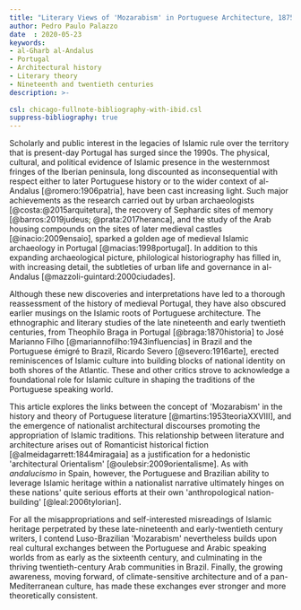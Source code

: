 ```yaml
---
title: "Literary Views of 'Mozarabism' in Portuguese Architecture, 1875--1945"
author: Pedro Paulo Palazzo
date  : 2020-05-23
keywords:
- al-Gharb al-Andalus
- Portugal
- Architectural history
- Literary theory
- Nineteenth and twentieth centuries
description: >-
  
csl: chicago-fullnote-bibliography-with-ibid.csl
suppress-bibliography: true
---
```


Scholarly and public interest in the legacies of Islamic rule over the
territory that is present-day Portugal has surged since the 1990s. The
physical, cultural, and political evidence of Islamic presence in the
westernmost fringes of the Iberian peninsula, long discounted as
inconsequential with respect either to later Portuguese history or to
the wider context of al-Andalus [@romero:1906patria], have been cast
increasing light. Such major achievements as the research carried out by
urban archaeologists [@costa:@2015arquitetura], the recovery of
Sephardic sites of memory [@barros:2019judeus; @prata:2017heranca], and
the study of the Arab housing compounds on the sites of later medieval
castles [@inacio:2009ensaio], sparked a golden age of medieval Islamic
archaeology in Portugal [@macias:1998portugal]. In addition to this
expanding archaeological picture, philological historiography has filled
in, with increasing detail, the subtleties of urban life and governance
in al-Andalus [@mazzoli-guintard:2000ciudades].

Although these new discoveries and interpretations have led to a
thorough reassessment of the history of medieval Portugal, they have
also obscured earlier musings on the Islamic roots of Portuguese
architecture. The  ethnographic and literary studies of the late
nineteenth and early twentieth centuries, from Theophilo Braga in
Portugal [@braga:1870historia] to José Marianno Filho
[@mariannofilho:1943influencias] in Brazil and the Portuguese émigré to
Brazil, Ricardo Severo [@severo:1916arte], erected reminiscences of
Islamic culture into building blocks of national identity on both shores
of the Atlantic. These and other critics strove to acknowledge a
foundational role for Islamic culture in shaping the traditions of the
Portuguese speaking world.

This article explores the links between the concept of 'Mozarabism' in
the history and theory of Portuguese literature
[@martins:1953teoriaXXVIII], and the emergence of nationalist
architectural discourses promoting the appropriation of Islamic
traditions. This relationship between literature and architecture arises
out of Romanticist historical fiction [@almeidagarrett:1844miragaia] as
a justification for a hedonistic 'architectural Orientalism'
[@oulebsir:2009orientalisme]. As with *andalucismo* in Spain, however,
the Portuguese and Brazilian ability to leverage Islamic heritage within
a nationalist narrative ultimately hinges on these nations' quite
serious efforts at their own 'anthropological nation-building'
[@leal:2006tylorian].

For all the misappropriations and self-interested misreadings of Islamic
heritage perpetrated by these late-nineteenth and early-twentieth
century writers, I contend Luso-Brazilian 'Mozarabism' nevertheless
builds upon real cultural exchanges between the Portuguese and Arabic
speaking worlds from as early as the sixteenth century, and culminating
in the thriving twentieth-century Arab communities in Brazil. Finally,
the growing awareness, moving forward, of climate-sensitive architecture
and of a pan-Mediterranean culture, has made these exchanges ever
stronger and more theoretically consistent.

